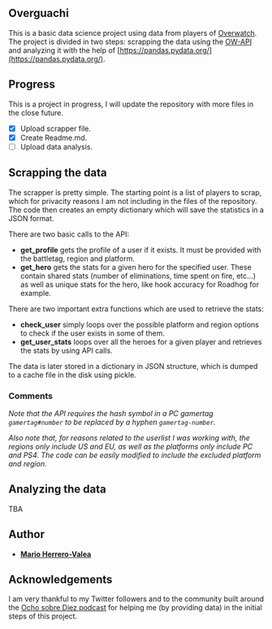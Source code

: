 ## Overguachi

This is a basic data science project using data from players of [Overwatch](https://playoverwatch.com/en-us/). The project is divided in two steps: scrapping the data using the [OW-API](https://ow-api.com/) and analyzing it with the help of [https://pandas.pydata.org/](https://pandas.pydata.org/). 


## Progress

This is a project in progress, I will update the repository with more files in the close future.

- [x] Upload scrapper file.
- [x] Create Readme.md.
- [ ] Upload data analysis.

## Scrapping the data

The scrapper is pretty simple. The starting point is a list of players to scrap, which for privacity reasons I am not including
in the files of the repository. The code then creates an empty dictionary which will save the statistics in a JSON format.

There are two basic calls to the API:
- **get_profile** gets the profile of a user if it exists. It must be provided with the battletag, region and platform.
- **get_hero** gets the stats for a given hero for the specified user. These contain shared stats (number of eliminations, time
spent on fire, etc...) as well as unique stats for the hero, like hook accuracy for Roadhog for example.

There are two important extra functions which are used to retrieve the stats:
- **check_user** simply loops over the possible platform and region options to check if the user exists in some of them.
- **get_user_stats** loops over all the heroes for a given player and retrieves the stats by using API calls.

The data is later stored in a dictionary in JSON structure, which is dumped to a cache file in the disk using pickle.

### Comments

*Note that the API requires the hash symbol in a PC gamertag <code>gamertag#number</code> to be replaced by a hyphen <code>gamertag-number</code>.*

*Also note that, for reasons related to the userlist I was working with, the regions only include US and EU, as well as the platforms only include PC and PS4. The code can be easily modified to include the excluded platform and region.*


## Analyzing the data

TBA

## Author

* **[Mario Herrero-Valea](https://github.com/fcooly)** 

## Acknowledgements
I am very thankful to my Twitter followers and to the community built around the [Ocho sobre Diez podcast](https://twitter.com/ochosobrediez) for helping me (by providing data) in the initial steps of this project.
